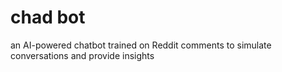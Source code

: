 # chad bot
  an AI-powered chatbot trained on Reddit comments to simulate conversations and provide insights
